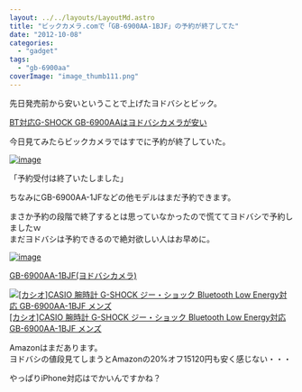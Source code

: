 ```yaml
---
layout: ../../layouts/LayoutMd.astro
title: "ビックカメラ.comで「GB-6900AA-1BJF」の予約が終了してた"
date: "2012-10-08"
categories: 
  - "gadget"
tags: 
  - "gb-6900aa"
coverImage: "image_thumb111.png"
---
```


先日発売前から安いということで上げたヨドバシとビック。

[BT対応G-SHOCK GB-6900AAはヨドバシカメラが安い](//mizuka123.net/2012/10/04/post937/)

今日見てみたらビックカメラではすでに予約が終了していた。

[![image](images/image_thumb11.png "image")](//mizuka123.net/wp-content/uploads/2012/10/image11.png)

「予約受付は終了いたしました」

ちなみにGB-6900AA-1JFなどの他モデルはまだ予約できます。

まさか予約の段階で終了するとは思っていなかったので慌ててヨドバシで予約しましたｗ  
まだヨドバシは予約できるので絶対欲しい人はお早めに。

[![image](images/image_thumb12.png "image")](//mizuka123.net/wp-content/uploads/2012/10/image12.png)

[GB-6900AA-1BJF(ヨドバシカメラ)](http://www.yodobashi.com/%E3%82%AB%E3%82%B7%E3%82%AA-GB-6900AA-1BJF-G-SHOCK-Bluetooth-Low-Energy%E5%AF%BE%E5%BF%9C-%E3%83%96%E3%83%A9%E3%83%83%E3%82%AF/pd/100000001001619306/)

[![[カシオ]CASIO 腕時計 G-SHOCK ジー・ショック Bluetooth Low Energy対応   GB-6900AA-1BJF メンズ](images/41z3vvsyxhL._SL75_.jpg)  
\[カシオ\]CASIO 腕時計 G-SHOCK ジー・ショック Bluetooth Low Energy対応 GB-6900AA-1BJF メンズ  
](https://www.amazon.co.jp/exec/obidos/ASIN/B009ELZ92A/mizuka123-22/ref=nosim)

Amazonはまだあります。  
ヨドバシの値段見てしまうとAmazonの20%オフ15120円も安く感じない・・・

やっぱりiPhone対応はでかいんですかね？
